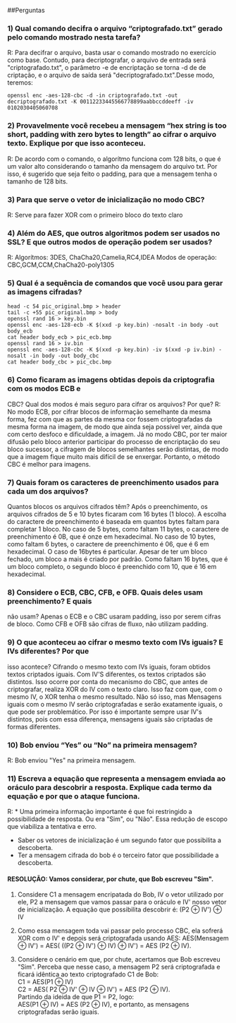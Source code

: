 ##Perguntas
### 1) Qual comando decifra o arquivo “criptografado.txt” gerado pelo comando mostrado nesta tarefa?
R: Para decifrar o arquivo, basta usar o comando mostrado no exercício como base. Contudo, para decriptografar, o arquivo de entrada será "criptografado.txt", o parâmetro -e de encriptação se torna -d de de criptação, e o arquivo de saída será "decriptografado.txt".Desse modo, teremos:
```
openssl enc -aes-128-cbc -d -in criptografado.txt -out decriptografado.txt -K 00112233445566778899aabbccddeeff -iv 0102030405060708
```

### 2) Provavelmente você recebeu a mensagem “hex string is too short, padding with zero bytes to length” ao cifrar o arquivo texto. Explique por que isso aconteceu.
R: De acordo com o comando, o algorítmo funciona com 128 bits, o que é um valor alto considerando o tamanho da mensagem do arquivo txt. Por isso, é sugerido que seja feito o padding, para que a mensagem tenha o tamanho de 128 bits.


### 3) Para que serve o vetor de inicialização no modo CBC?
R: Serve para fazer XOR com o primeiro bloco do texto claro

### 4) Além do AES, que outros algoritmos podem ser usados no SSL? E que outros modos de operação podem ser usados?
R: Algorítmos: 3DES, ChaCha20,Camelia,RC4,IDEA 
Modos de operação: CBC,GCM,CCM,ChaCha20-poly1305

### 5) Qual é a sequência de comandos que você usou para gerar as imagens cifradas?
```
head -c 54 pic_original.bmp > header
tail -c +55 pic_original.bmp > body
openssl rand 16 > key.bin
openssl enc -aes-128-ecb -K $(xxd -p key.bin) -nosalt -in body -out body_ecb
cat header body_ecb > pic_ecb.bmp
openssl rand 16 > iv.bin
openssl enc -aes-128-cbc -K $(xxd -p key.bin) -iv $(xxd -p iv.bin) -nosalt -in body -out body_cbc
cat header body_cbc > pic_cbc.bmp
```

### 6) Como ficaram as imagens obtidas depois da criptografia com os modos ECB e
CBC? Qual dos modos é mais seguro para cifrar os arquivos? Por que?
R: No modo ECB, por cifrar blocos de informação semelhante da mesma forma, fez com que as partes da mesma cor fossem criptografadas da mesma forma na imagem, de modo que ainda seja possível ver, ainda que com certo desfoco e dificuldade, a imagem.
Já no modo CBC, por ter maior difusão pelo bloco anterior participar do processo de encriptação do seu bloco sucessor, a cifragem de blocos semelhantes serão distintas, de modo que a imagem fique muito mais difícil de se enxergar. Portanto, o método CBC é melhor para imagens.


### 7) Quais foram os caracteres de preenchimento usados para cada um dos arquivos?
Quantos blocos os arquivos cifrados têm?
Após o preenchimento, os arquivos cifrados de 5 e 10 bytes ficaram com 16 bytes (1 bloco). A escolha do caractere de preenchimento é baseada em quantos bytes faltam para completar 1 bloco. No caso de 5 bytes, como faltam 11 bytes, o caractere de preenchimento é 0B, que é onze em hexadecimal. No caso de 10 bytes, como faltam 6 bytes, o caractere de preenchimento é 06, que é 6 em hexadecimal.
O caso de 16bytes é particular. Apesar de ter um bloco fechado, um bloco a mais é criado por padrão. Como faltam 16 bytes, que é um bloco completo, o segundo bloco é preenchido com 10, que é 16 em hexadecimal.

### 8) Considere o ECB, CBC, CFB, e OFB. Quais deles usam preenchimento? E quais
não usam?
Apenas o ECB e o CBC usaram padding, isso por serem cifras de bloco. Como CFB e OFB são cifras de fluxo, não utilizam padding.

### 9) O que aconteceu ao cifrar o mesmo texto com IVs iguais? E IVs diferentes? Por que
isso acontece?
Cifrando o mesmo texto com IVs iguais, foram obtidos textos criptados iguais. Com IV'S diferentes, os textos criptados são distintos. Isso ocorre por conta do mecanismo do CBC, que antes de criptografar, realiza XOR do IV com o texto claro. Isso faz com que, com o mesmo IV, o XOR tenha o mesmo resultado. Não só isso, mas Mensagens iguais com o mesmo IV serão criptografadas e serão exatamente iguais, o que pode ser problemático. Por isso é importante sempre usar IV's distintos, pois com essa diferença, mensagens iguais são criptadas de formas diferentes.

### 10) Bob enviou “Yes” ou “No” na primeira mensagem?
R: Bob enviou "Yes" na primeira mensagem.

### 11) Escreva a equação que representa a mensagem enviada ao oráculo para descobrir a resposta. Explique cada termo da equação e por que o ataque funciona.
R: * Uma primeira informação importante é que foi restringido a possibilidade de resposta. Ou era "Sim", ou "Não". Essa redução de escopo que viabiliza a tentativa e erro.
  * Saber os vetores de inicialização é um segundo fator que possibilita a descoberta.
  * Ter a mensagem cifrada do bob é o terceiro fator que possibilidade a descoberta.

#### RESOLUÇÃO: Vamos considerar, por chute, que Bob escreveu "Sim". 
1) Considere C1 a mensagem encripatada do Bob, IV o vetor utilizado por ele, P2 a mensagem que vamos passar para o oráculo e IV' nosso vetor de inicialização. A equação que possibilita descobrir é:
(P2 ⊕ IV') ⊕ IV

2)  Como essa mensagem toda vai passar pelo processo CBC, ela sofrerá XOR com o IV' e depois será criptografada usando AES:
AES(Mensagem ⊕ IV') = AES( ((P2 ⊕ IV') ⊕ IV) ⊕ IV') = AES (P2 ⊕ IV).

3) Considere o cenário em que, por chute, acertamos que Bob escreveu "Sim". Perceba que nesse caso, a mensagem P2 será criptografada e ficará idêntica ao texto criptografado C1 de Bob:  
C1 = AES(P1 ⊕ IV)  
C2 = AES( P2 ⊕ IV' ⊕ IV ⊕ IV') = AES (P2 ⊕ IV).  
Partindo da ideida de que P1 = P2, logo:  
AES(P1 ⊕ IV) = AES (P2 ⊕ IV), e portanto, as mensagens criptografadas serão iguais.


